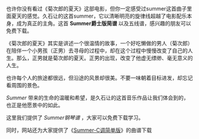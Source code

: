 

也许你没有看过《菊次郎的夏天》这部电影，但你一定感受过summer这首曲子里面夏天的感觉。久石让的这首summer，它以清晰明亮的旋律线超越了电影配乐本身，成为真正的主角。这首
**Summer爵士版简谱** 以及五线谱，感兴趣的朋友可以免费下载。

《菊次郎的夏天》其实是讲述一个很温情的故事，一个好吃懒做的男人（菊次郎）在陪伴一个小男孩（正男）去寻母的过程中，却在这个过程中慢慢改变了自己的人生。那么，正男就是菊次郎的夏天。正男的出现，改变了他虚无缥缈、毫无意义的人生。

也许每个人的旅途都很远，但沿途的风景却很美。不要一味朝着目标进发，却忘记看周围的景色。

_Summer_ 带来的生命的温暖和希望，是久石让的这首音乐作品让我们体会到的，也正是他愿景中的如此。

这里我们提供了 _Summer钢琴谱_ ，大家可以免费下载学习。

同时，网站还为大家提供了《[Summer-C调简单版](Music-5457-菊次郎的夏天-Summer-C调简单版.html "Summer-
C调简单版")》的曲谱下载

